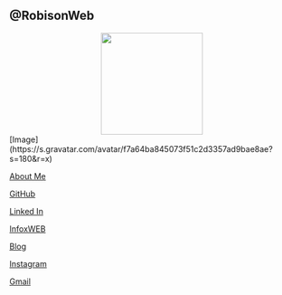 ## @RobisonWeb
<div align="center" style="border-radius: 10px;"> <img src="https://s.gravatar.com/avatar/f7a64ba845073f51c2d3357ad9bae8ae?s=180&r=x" width="180px" >
</div>
[Image](https://s.gravatar.com/avatar/f7a64ba845073f51c2d3357ad9bae8ae?s=180&r=x)

[About Me](https://about.me/robisonweb)

[GitHub](https://github.com/robisonweb)

[Linked In](https://www.linkedin.com/in/robisonweb/)

[InfoxWEB](https://infoxweb.com.br/)

[Blog](https://infoxweb.com.br/blog/)

[Instagram](https://www.instagram.com/robisonweb)

[Gmail](mailto:robisonweb@gmail.com)





